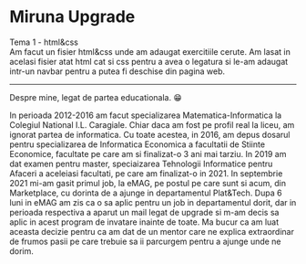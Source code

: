 # Miruna Upgrade

Tema 1 - html&css <br>
Am facut un fisier html&css unde am adaugat exercitiile cerute. Am lasat in acelasi fisier atat html cat si css pentru a avea o legatura si le-am adaugat intr-un navbar pentru a putea fi deschise din pagina web.
<hr>

Despre mine, legat de partea educationala. &#128513;

In perioada 2012-2016 am facut specializarea Matematica-Informatica la Colegiul National I.L. Caragiale. Chiar daca am fost pe profil real la liceu, am ignorat partea de informatica. Cu toate acestea, in 2016, am depus dosarul pentru specializarea de Informatica Economica a facultatii de Stiinte Economice, facultate pe care am si finalizat-o 3 ani mai tarziu. In 2019 am dat examen pentru master, speciaizarea Tehnologii Informatice pentru Afaceri a aceleiasi facultati, pe care am finalizat-o in 2021. In septembrie 2021 mi-am gasit primul job, la eMAG, pe postul pe care sunt si acum, din Marketplace, cu dorinta de a ajunge in departamentul Plat&Tech. Dupa 6 luni in eMAG am zis ca o sa aplic pentru un job in departamentul dorit, dar in perioada respectiva a aparut un mail legat de upgrade si m-am decis sa aplic in acest program de invatare inainte de toate. Ma bucur ca am luat aceasta decizie pentru ca am dat de un mentor care ne explica extraordinar de frumos pasii pe care trebuie sa ii parcurgem pentru a ajunge unde ne dorim. 